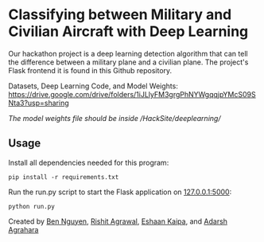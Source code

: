 # Classifying between Military and Civilian Aircraft with Deep Learning

Our hackathon project is a deep learning detection algorithm that can tell the difference between a military plane and a civilian plane. The project's Flask frontend it is found in this Github repository.

Datasets, Deep Learning Code, and Model Weights: https://drive.google.com/drive/folders/1iJLlyFM3grgPhNYWgqqjpYMcS09SNta3?usp=sharing

*The model weights file should be inside /HackSite/deeplearning/*

## Usage

Install all dependencies needed for this program:
```
pip install -r requirements.txt
```

Run the run.py script to start the Flask application on [127.0.0.1:5000](url):
```
python run.py
```


Created by [Ben Nguyen](https://github.com/BenVN123), [Rishit Agrawal](https://github.com/RishitAgrawal06), [Eshaan Kaipa](https://github.com/epicesh), and [Adarsh Agrahara](https://github.com/boogeyman-is-back-at-crabfest)

